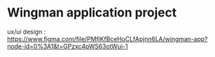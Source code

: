 # Wingman application project
ux/ui design : https://www.figma.com/file/PMfjKfBceHoCLfApjnn6LA/wingman-app?node-id=0%3A1&t=GPzxc4pWS63otWui-1

